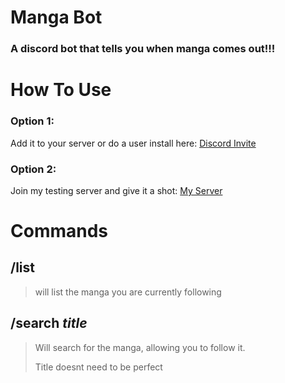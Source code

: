 # Manga Bot

### A discord bot that tells you when manga comes out!!!


# How To Use

### Option 1: 

Add it to your server or do a user install here: [Discord Invite](https://discord.com/oauth2/authorize?client_id=1265022463964610721)

### Option 2:

Join my testing server and give it a shot: [My Server](https://discord.gg/q3SevqVHN5)

# Commands

## /list

> will list the manga you are currently following

## /search *title*

> Will search for the manga, allowing you to follow it.
> 
> Title doesnt need to be perfect


